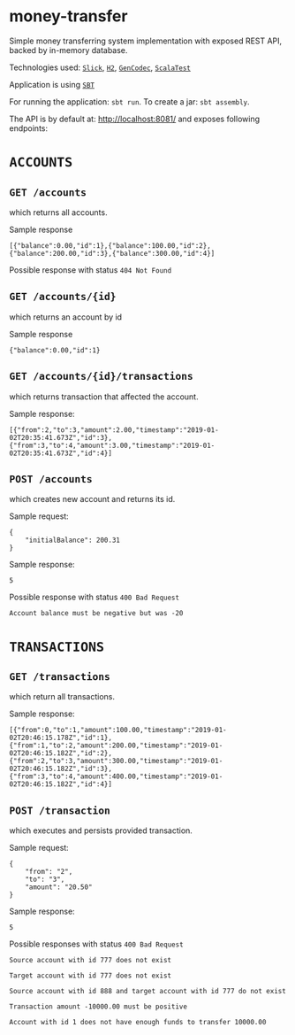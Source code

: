 # money-transfer


Simple money transferring system implementation with exposed REST API, backed by in-memory database.

Technologies used:
[`Slick`][slick], [`H2`][h2], [`GenCodec`][gencodec], [`ScalaTest`][scalatest]

Application is using [`SBT`][sbt]

For running the application: ```sbt run```.
To create a jar: ```sbt assembly```.

The API is by default at: [http://localhost:8081/](http://localhost:8081/) and exposes following endpoints:

# ```ACCOUNTS```

## ```GET /accounts```
  which returns all accounts.

  Sample response
  ```
  [{"balance":0.00,"id":1},{"balance":100.00,"id":2},{"balance":200.00,"id":3},{"balance":300.00,"id":4}]
  ```

  Possible response with status `404 Not Found`

## ```GET /accounts/{id}```
which returns an account by id

Sample response
```
{"balance":0.00,"id":1}
```

## ```GET /accounts/{id}/transactions```
which returns transaction that affected the account.

Sample response:
```
[{"from":2,"to":3,"amount":2.00,"timestamp":"2019-01-02T20:35:41.673Z","id":3},{"from":3,"to":4,"amount":3.00,"timestamp":"2019-01-02T20:35:41.673Z","id":4}]
```


## ```POST /accounts```
which creates new account and returns its id.

Sample request:
```
{
	"initialBalance": 200.31
}
```

Sample response:
```
5
```

Possible response with status `400 Bad Request`
```
Account balance must be negative but was -20
```

# ```TRANSACTIONS```


## ```GET /transactions```
which return all transactions.

Sample response:
```
[{"from":0,"to":1,"amount":100.00,"timestamp":"2019-01-02T20:46:15.178Z","id":1},{"from":1,"to":2,"amount":200.00,"timestamp":"2019-01-02T20:46:15.182Z","id":2},{"from":2,"to":3,"amount":300.00,"timestamp":"2019-01-02T20:46:15.182Z","id":3},{"from":3,"to":4,"amount":400.00,"timestamp":"2019-01-02T20:46:15.182Z","id":4}]
```

## ```POST /transaction```
which executes and persists provided transaction.

Sample request:
```
{
	"from": "2",
	"to": "3",
	"amount": "20.50"
}
```

Sample response:
```
5
```

Possible responses with status `400 Bad Request`
```
Source account with id 777 does not exist
```
```
Target account with id 777 does not exist
```
```
Source account with id 888 and target account with id 777 do not exist
```
```
Transaction amount -10000.00 must be positive
```
```
Account with id 1 does not have enough funds to transfer 10000.00
```



[slick]: https://github.com/slick/slick
[h2]: https://github.com/h2database/h2database
[gencodec]: https://github.com/AVSystem/scala-commons/blob/master/docs/GenCodec.md
[scalatest]: https://github.com/scalatest/scalatest
[sbt]: https://github.com/sbt/sbt

